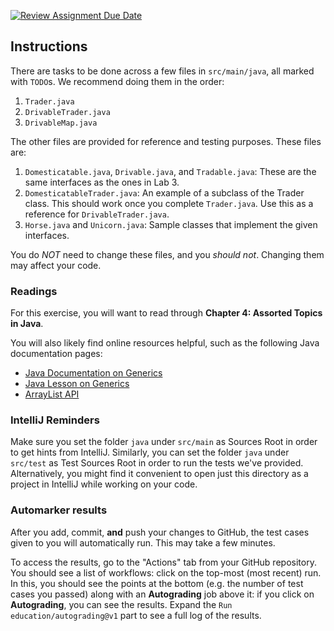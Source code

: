[![Review Assignment Due Date](https://classroom.github.com/assets/deadline-readme-button-24ddc0f5d75046c5622901739e7c5dd533143b0c8e959d652212380cedb1ea36.svg)](https://classroom.github.com/a/kWOtVzIl)
## Instructions
There are tasks to be done across a few files in `src/main/java`, all marked with `TODO`s. We recommend doing them in the order:

1. `Trader.java`
2. `DrivableTrader.java`
3. `DrivableMap.java`

The other files are provided for reference and testing purposes. These files are:

1. `Domesticatable.java`, `Drivable.java`, and `Tradable.java`: These are the same interfaces as the ones in Lab 3.
2. `DomesticatableTrader.java`: An example of a subclass of the Trader class. This should work once you complete `Trader.java`. Use this as a reference for `DrivableTrader.java`.
3. `Horse.java` and `Unicorn.java`: Sample classes that implement the given interfaces.

You do *NOT* need to change these files, and you *should not*. Changing them may affect your code.

### Readings
For this exercise, you will want to read through **Chapter 4: Assorted Topics in Java**.

You will also likely find online resources helpful, such as the following Java documentation pages:

- [Java Documentation on Generics](https://docs.oracle.com/javase/8/docs/technotes/guides/language/generics.html)
- [Java Lesson on Generics](https://docs.oracle.com/javase/tutorial/java/generics/index.html)
- [ArrayList API](https://docs.oracle.com/javase/8/docs/api/java/util/ArrayList.html)


### IntelliJ Reminders
Make sure you set the folder `java` under `src/main` as Sources Root in order to get hints from IntelliJ. Similarly, you can set the folder `java` under `src/test` as Test Sources Root in order to run the tests we've provided.
Alternatively, you might find it convenient to open just this directory as a project in IntelliJ while working on your code.


### Automarker results
After you add, commit, **and** push your changes to GitHub, the test cases given to you will automatically run. This may take a few minutes.

To access the results, go to the "Actions" tab from your GitHub repository. You should see a list of workflows: click on the top-most (most recent) run. In this, you should see the points at the bottom (e.g. the number of test cases you passed) along with an **Autograding** job above it: if you click on **Autograding**, you can see the results. Expand the `Run education/autograding@v1` part to see a full log of the results.